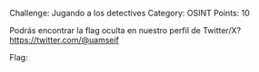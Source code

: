 Challenge: Jugando a los detectives
Category: OSINT
Points: 10

Podrás encontrar la flag oculta en nuestro perfil de Twitter/X? https://twitter.com/@uamseif

Flag: 
